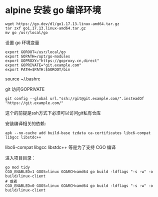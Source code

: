 # alpine 安装 go 编译环境

```
wget https://go.dev/dl/go1.17.13.linux-amd64.tar.gz
tar zxf go1.17.13.linux-amd64.tar.gz
mv go /usr/local/go
```

设置 go 环境变量

```
export GOROOT=/usr/local/go
export GOPATH=/opt/go-modules
export GOPROXY="https://goproxy.cn,direct"
export GOPRIVATE="git.example.com"
export PATH=$PATH:$GOROOT/bin
```

source ~/.bashrc

git 访问GOPRIVATE

```
git config --global url."ssh://git@git.example.com/".insteadOf "https://git.example.com/"
```
这个的前提是ssh方式下必须可以访问git私有仓库


安装编译相关的依赖:

```
apk --no-cache add build-base tzdata ca-certificates libc6-compat libgcc libstdc++
```

libc6-compat libgcc libstdc++ 等是为了支持 CGO 编译

进入项目目录：

```
go mod tidy
CGO_ENABLED=1 GOOS=linux GOARCH=amd64 go build -ldflags "-s -w" -o build/linux-client
# 或者
CGO_ENABLED=0 GOOS=linux GOARCH=amd64 go build -ldflags "-s -w" -o build/linux-client
```